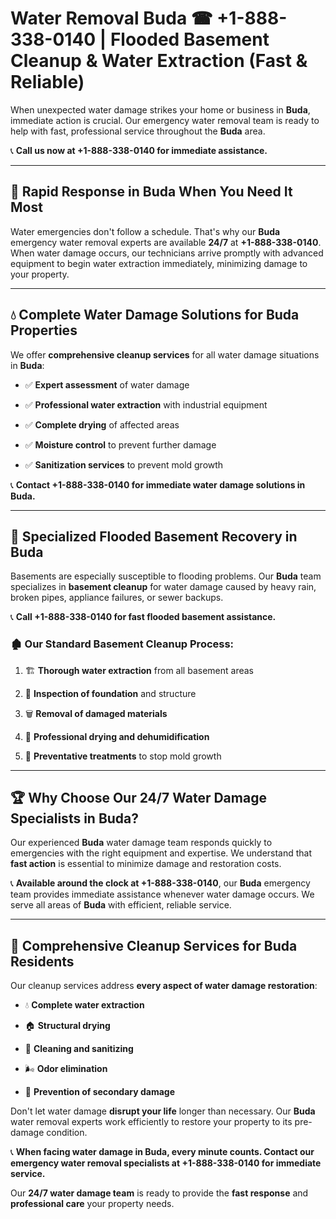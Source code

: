 # Water Removal Buda ☎ +1-888-338-0140 | Flooded Basement Cleanup & Water Extraction (Fast & Reliable)

When unexpected water damage strikes your home or business in **Buda**, immediate action is crucial. Our emergency water removal team is ready to help with fast, professional service throughout the **Buda** area. 

📞 **Call us now at +1-888-338-0140 for immediate assistance.**
---
## 🚀 Rapid Response in Buda When You Need It Most
Water emergencies don't follow a schedule. That's why our **Buda** emergency water removal experts are available **24/7** at **+1-888-338-0140**. When water damage occurs, our technicians arrive promptly with advanced equipment to begin water extraction immediately, minimizing damage to your property.
---
## 💧 Complete Water Damage Solutions for Buda Properties
We offer **comprehensive cleanup services** for all water damage situations in **Buda**:
- ✅ **Expert assessment** of water damage  
- ✅ **Professional water extraction** with industrial equipment  
- ✅ **Complete drying** of affected areas  
- ✅ **Moisture control** to prevent further damage  
- ✅ **Sanitization services** to prevent mold growth  
📞 **Contact +1-888-338-0140 for immediate water damage solutions in Buda.**
---
## 🌊 Specialized Flooded Basement Recovery in Buda
Basements are especially susceptible to flooding problems. Our **Buda** team specializes in **basement cleanup** for water damage caused by heavy rain, broken pipes, appliance failures, or sewer backups. 
📞 **Call +1-888-338-0140 for fast flooded basement assistance.**
### 🏚️ Our Standard Basement Cleanup Process:
1. 🏗️ **Thorough water extraction** from all basement areas  
2. 🔎 **Inspection of foundation** and structure  
3. 🗑️ **Removal of damaged materials**  
4. 💨 **Professional drying and dehumidification**  
5. 🚫 **Preventative treatments** to stop mold growth  
---
## 🏆 Why Choose Our 24/7 Water Damage Specialists in Buda?
Our experienced **Buda** water damage team responds quickly to emergencies with the right equipment and expertise. We understand that **fast action** is essential to minimize damage and restoration costs.
📞 **Available around the clock at +1-888-338-0140**, our **Buda** emergency team provides immediate assistance whenever water damage occurs. We serve all areas of **Buda** with efficient, reliable service.
---
## 🧹 Comprehensive Cleanup Services for Buda Residents
Our cleanup services address **every aspect of water damage restoration**:
- 💧 **Complete water extraction**  
- 🏠 **Structural drying**  
- 🧼 **Cleaning and sanitizing**  
- 🌬️ **Odor elimination**  
- 🚫 **Prevention of secondary damage**  
Don't let water damage **disrupt your life** longer than necessary. Our **Buda** water removal experts work efficiently to restore your property to its pre-damage condition.
📞 **When facing water damage in Buda, every minute counts. Contact our emergency water removal specialists at +1-888-338-0140 for immediate service.**
Our **24/7 water damage team** is ready to provide the **fast response** and **professional care** your property needs.

